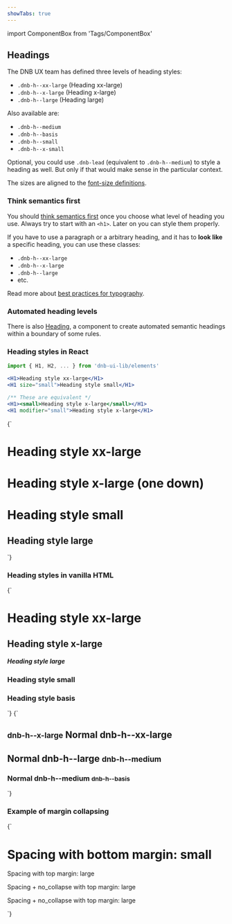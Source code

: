 ```yaml
---
showTabs: true
---
```


import ComponentBox from 'Tags/ComponentBox'

## Headings

The DNB UX team has defined three levels of heading styles:

- `.dnb-h--xx-large` (Heading xx-large)
- `.dnb-h--x-large` (Heading x-large)
- `.dnb-h--large` (Heading large)

Also available are:

- `.dnb-h--medium`
- `.dnb-h--basis`
- `.dnb-h--small`
- `.dnb-h--x-small`

Optional, you could use `.dnb-lead` (equivalent to `.dnb-h--medium`) to style a heading as well. But only if that would make sense in the particular context.

The sizes are aligned to the [font-size definitions](/uilib/typography/font-size).

### Think semantics first

You should [think semantics first](/uilib/usage/best-practices/for-typography#headings-and-styling) once you choose what level of heading you use. Always try to start with an `<h1>`. Later on you can style them properly.

If you have to use a paragraph or a arbitrary heading, and it has to **look like** a specific heading, you can use these classes:

- `.dnb-h--xx-large`
- `.dnb-h--x-large`
- `.dnb-h--large`
- etc.

Read more about [best practices for typography](/uilib/usage/best-practices/for-typography).

### Automated heading levels

There is also [Heading](/uilib/components/heading), a component to create automated semantic headings within a boundary of some rules.

### Heading styles in React

```jsx
import { H1, H2, ... } from 'dnb-ui-lib/elements'

<H1>Heading style xx-large</H1>
<H1 size="small">Heading style small</H1>

/** These are equivalent */
<H1><small>Heading style x-large</small></H1>
<H1 modifier="small">Heading style x-large</H1>
```

<ComponentBox caption="Default Heading typography using React JSX">
{`
<H1 bottom="large">Heading style xx-large</H1>
<H1 size="x-large">Heading style x-large (one down)</H1>
<H1 size="small">Heading style small</H1>
<H2>Heading style large</H2>
`}
</ComponentBox>

### Heading styles in vanilla HTML

<ComponentBox hideCode data-visual-test="heading-default" caption="Heading styles in vanilla HTML">
{`
<h1 className="dnb-h--xx-large">Heading style xx-large</h1>
<h2 className="dnb-h--x-large">Heading style x-large</h2>
<h5 className="dnb-h--large">Heading style large</h5>
<h3 className="dnb-h--small">Heading style small</h3>
<h3 className="dnb-h--basis">Heading style basis</h3>
`}
</ComponentBox>

<ComponentBox hideCode data-visual-test="heading-additional" caption="Additional Heading modifiers">
{`
<article>
  <h1 className="dnb-h--xx-large">
    <small>dnb-h--x-large</small> Normal dnb-h--xx-large
  </h1>
  <h2 className="dnb-h--large">
    Normal dnb-h--large <small>dnb-h--medium</small>
  </h2>
  <h3 className="dnb-lead">
    Normal dnb-h--medium <small>dnb-h--basis</small>
  </h3>
</article>
`}
</ComponentBox>

### Example of margin collapsing

<ComponentBox caption="Only the largest margin takes effect">
{`
<H1 size="small" top bottom="small">Spacing with bottom margin: small</H1>
<P top="large" bottom="small">Spacing with top margin: large</P>
<P no_collapse top="large" bottom="small">Spacing + no_collapse with top margin: large</P>
<P no_collapse top="large">Spacing + no_collapse with top margin: large</P>
`}
</ComponentBox>
